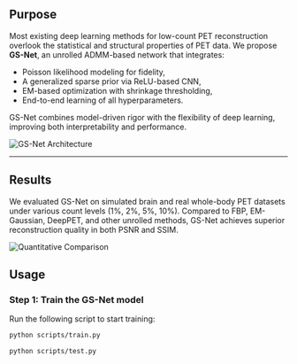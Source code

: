 ## Purpose

Most existing deep learning methods for low-count PET reconstruction overlook the statistical and structural properties of PET data. We propose **GS-Net**, an unrolled ADMM-based network that integrates:

- Poisson likelihood modeling for fidelity,
- A generalized sparse prior via ReLU-based CNN,
- EM-based optimization with shrinkage thresholding,
- End-to-end learning of all hyperparameters.

GS-Net combines model-driven rigor with the flexibility of deep learning, improving both interpretability and performance.

![GS-Net Architecture](figures/gsnet_architecture.png)

---

## Results

We evaluated GS-Net on simulated brain and real whole-body PET datasets under various count levels (1%, 2%, 5%, 10%). Compared to FBP, EM-Gaussian, DeepPET, and other unrolled methods, GS-Net achieves superior reconstruction quality in both PSNR and SSIM.

![Quantitative Comparison](figures/quantitative_results.png)


## Usage

### Step 1: Train the GS-Net model
Run the following script to start training:
```bash
python scripts/train.py

python scripts/test.py



